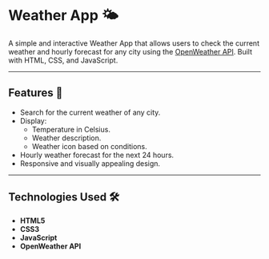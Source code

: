 # Weather App 🌤️

A simple and interactive Weather App that allows users to check the current weather and hourly forecast for any city using the [OpenWeather API](https://openweathermap.org/). Built with HTML, CSS, and JavaScript.

---

## Features 🚀
- Search for the current weather of any city.
- Display:
  - Temperature in Celsius.
  - Weather description.
  - Weather icon based on conditions.
- Hourly weather forecast for the next 24 hours.
- Responsive and visually appealing design.

---


## Technologies Used 🛠️
- **HTML5**
- **CSS3**
- **JavaScript**
- **OpenWeather API**
